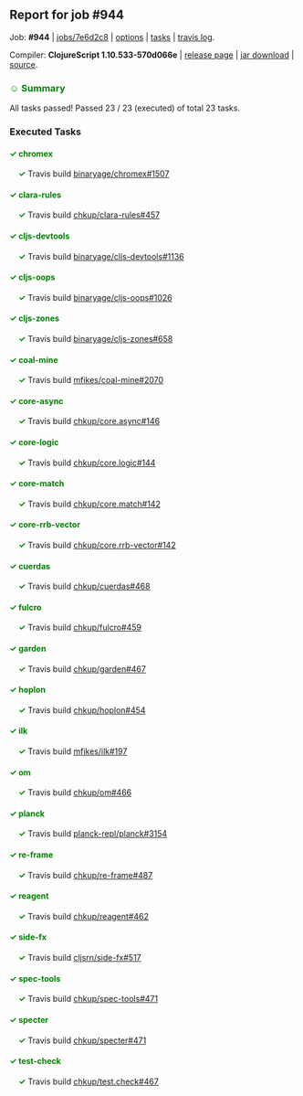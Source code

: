## Report for job #944

Job: **#944** | [jobs/7e6d2c8](https://github.com/cljs-oss/canary/commit/7e6d2c8a4ec4edcceaf185d53e8147e106ed5e63) | [options](options.edn) | [tasks](tasks.edn) | [travis log](https://travis-ci.org/cljs-oss/canary/builds/537081775).

Compiler: **ClojureScript 1.10.533-570d066e** | [release page](https://github.com/cljs-oss/canary/releases/tag/r1.10.533-570d066e) | [jar download](https://github.com/cljs-oss/canary/releases/download/r1.10.533-570d066e/clojurescript-1.10.533-570d066e.jar) | [source](https://github.com/clojure/clojurescript/commit/570d066ecd0e5a3b45849a28b8b8238fa920a4ea).

### <b style='color:green'>☺ Summary</b>

All tasks passed! Passed 23 / 23 (executed) of total 23 tasks.

### Executed Tasks

#### <b style='color:green'>&#x2713; chromex</b>
&nbsp;&nbsp;&nbsp;&nbsp;<b style='color:green'>&#x2713;</b> Travis build [binaryage/chromex#1507](https://travis-ci.org/binaryage/chromex/builds/537082145)<br>

#### <b style='color:green'>&#x2713; clara-rules</b>
&nbsp;&nbsp;&nbsp;&nbsp;<b style='color:green'>&#x2713;</b> Travis build [chkup/clara-rules#457](https://travis-ci.org/chkup/clara-rules/builds/537082147)<br>

#### <b style='color:green'>&#x2713; cljs-devtools</b>
&nbsp;&nbsp;&nbsp;&nbsp;<b style='color:green'>&#x2713;</b> Travis build [binaryage/cljs-devtools#1136](https://travis-ci.org/binaryage/cljs-devtools/builds/537082152)<br>

#### <b style='color:green'>&#x2713; cljs-oops</b>
&nbsp;&nbsp;&nbsp;&nbsp;<b style='color:green'>&#x2713;</b> Travis build [binaryage/cljs-oops#1026](https://travis-ci.org/binaryage/cljs-oops/builds/537082154)<br>

#### <b style='color:green'>&#x2713; cljs-zones</b>
&nbsp;&nbsp;&nbsp;&nbsp;<b style='color:green'>&#x2713;</b> Travis build [binaryage/cljs-zones#658](https://travis-ci.org/binaryage/cljs-zones/builds/537082156)<br>

#### <b style='color:green'>&#x2713; coal-mine</b>
&nbsp;&nbsp;&nbsp;&nbsp;<b style='color:green'>&#x2713;</b> Travis build [mfikes/coal-mine#2070](https://travis-ci.org/mfikes/coal-mine/builds/537082158)<br>

#### <b style='color:green'>&#x2713; core-async</b>
&nbsp;&nbsp;&nbsp;&nbsp;<b style='color:green'>&#x2713;</b> Travis build [chkup/core.async#146](https://travis-ci.org/chkup/core.async/builds/537082164)<br>

#### <b style='color:green'>&#x2713; core-logic</b>
&nbsp;&nbsp;&nbsp;&nbsp;<b style='color:green'>&#x2713;</b> Travis build [chkup/core.logic#144](https://travis-ci.org/chkup/core.logic/builds/537082166)<br>

#### <b style='color:green'>&#x2713; core-match</b>
&nbsp;&nbsp;&nbsp;&nbsp;<b style='color:green'>&#x2713;</b> Travis build [chkup/core.match#142](https://travis-ci.org/chkup/core.match/builds/537082190)<br>

#### <b style='color:green'>&#x2713; core-rrb-vector</b>
&nbsp;&nbsp;&nbsp;&nbsp;<b style='color:green'>&#x2713;</b> Travis build [chkup/core.rrb-vector#142](https://travis-ci.org/chkup/core.rrb-vector/builds/537082201)<br>

#### <b style='color:green'>&#x2713; cuerdas</b>
&nbsp;&nbsp;&nbsp;&nbsp;<b style='color:green'>&#x2713;</b> Travis build [chkup/cuerdas#468](https://travis-ci.org/chkup/cuerdas/builds/537082211)<br>

#### <b style='color:green'>&#x2713; fulcro</b>
&nbsp;&nbsp;&nbsp;&nbsp;<b style='color:green'>&#x2713;</b> Travis build [chkup/fulcro#459](https://travis-ci.org/chkup/fulcro/builds/537082223)<br>

#### <b style='color:green'>&#x2713; garden</b>
&nbsp;&nbsp;&nbsp;&nbsp;<b style='color:green'>&#x2713;</b> Travis build [chkup/garden#467](https://travis-ci.org/chkup/garden/builds/537082248)<br>

#### <b style='color:green'>&#x2713; hoplon</b>
&nbsp;&nbsp;&nbsp;&nbsp;<b style='color:green'>&#x2713;</b> Travis build [chkup/hoplon#454](https://travis-ci.org/chkup/hoplon/builds/537082225)<br>

#### <b style='color:green'>&#x2713; ilk</b>
&nbsp;&nbsp;&nbsp;&nbsp;<b style='color:green'>&#x2713;</b> Travis build [mfikes/ilk#197](https://travis-ci.org/mfikes/ilk/builds/537082234)<br>

#### <b style='color:green'>&#x2713; om</b>
&nbsp;&nbsp;&nbsp;&nbsp;<b style='color:green'>&#x2713;</b> Travis build [chkup/om#466](https://travis-ci.org/chkup/om/builds/537082273)<br>

#### <b style='color:green'>&#x2713; planck</b>
&nbsp;&nbsp;&nbsp;&nbsp;<b style='color:green'>&#x2713;</b> Travis build [planck-repl/planck#3154](https://travis-ci.org/planck-repl/planck/builds/537082269)<br>

#### <b style='color:green'>&#x2713; re-frame</b>
&nbsp;&nbsp;&nbsp;&nbsp;<b style='color:green'>&#x2713;</b> Travis build [chkup/re-frame#487](https://travis-ci.org/chkup/re-frame/builds/537082253)<br>

#### <b style='color:green'>&#x2713; reagent</b>
&nbsp;&nbsp;&nbsp;&nbsp;<b style='color:green'>&#x2713;</b> Travis build [chkup/reagent#462](https://travis-ci.org/chkup/reagent/builds/537082255)<br>

#### <b style='color:green'>&#x2713; side-fx</b>
&nbsp;&nbsp;&nbsp;&nbsp;<b style='color:green'>&#x2713;</b> Travis build [cljsrn/side-fx#517](https://travis-ci.org/cljsrn/side-fx/builds/537082308)<br>

#### <b style='color:green'>&#x2713; spec-tools</b>
&nbsp;&nbsp;&nbsp;&nbsp;<b style='color:green'>&#x2713;</b> Travis build [chkup/spec-tools#471](https://travis-ci.org/chkup/spec-tools/builds/537082250)<br>

#### <b style='color:green'>&#x2713; specter</b>
&nbsp;&nbsp;&nbsp;&nbsp;<b style='color:green'>&#x2713;</b> Travis build [chkup/specter#471](https://travis-ci.org/chkup/specter/builds/537082262)<br>

#### <b style='color:green'>&#x2713; test-check</b>
&nbsp;&nbsp;&nbsp;&nbsp;<b style='color:green'>&#x2713;</b> Travis build [chkup/test.check#467](https://travis-ci.org/chkup/test.check/builds/537082284)<br>
